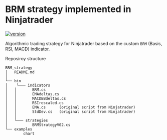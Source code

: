 # BRM strategy implemented in Ninjatrader

[![version](https://img.shields.io/badge/release-v0.2.0-blue)](https://github.com/Mauva27/BRM_strategy/releases)

Algorithmic trading strategy for Ninjatrader based on the custom ```BRM``` (Basis, RSI, MACD) indicator. 

Reposiroy structure

```
BRM_strategy
│   README.md 
│
└── bin
│    └─── indicators
│	│		BRM.cs
│	│		EMAdeltas.cs
│	│		MACDBBdeltas.cs
│	│		RSIrescaled.cs
│	│		EMA.cs 		(original script from Ninjatrader)
│	│		StdDev.cs	(original script from Ninjatrader)
│	│
│	└─── strategies
│			BRMStrategyV02.cs
└── examples
		chart


```
